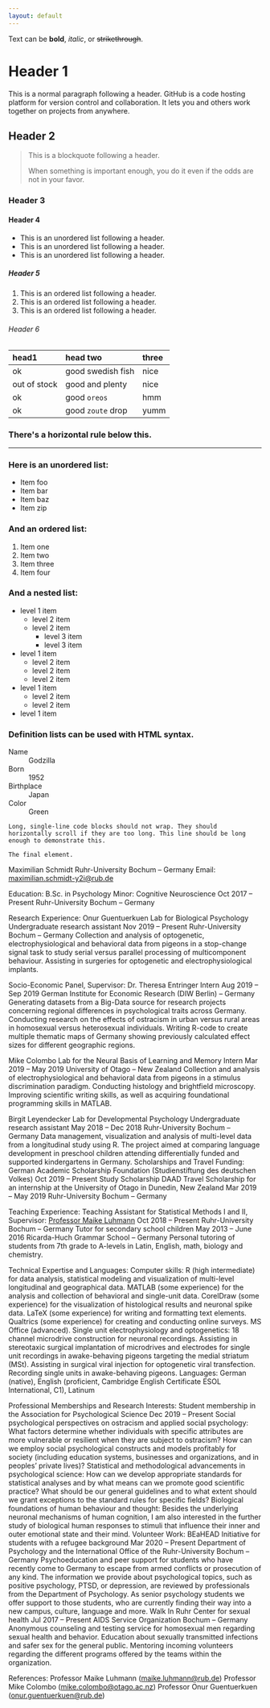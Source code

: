```yaml
---
layout: default
---
```


Text can be **bold**, _italic_, or ~~strikethrough~~.

# Header 1

This is a normal paragraph following a header. GitHub is a code hosting platform for version control and collaboration. It lets you and others work together on projects from anywhere.

## Header 2

> This is a blockquote following a header.
>
> When something is important enough, you do it even if the odds are not in your favor.

### Header 3

#### Header 4

*   This is an unordered list following a header.
*   This is an unordered list following a header.
*   This is an unordered list following a header.

##### Header 5

1.  This is an ordered list following a header.
2.  This is an ordered list following a header.
3.  This is an ordered list following a header.

###### Header 6

| head1        | head two          | three |
|:-------------|:------------------|:------|
| ok           | good swedish fish | nice  |
| out of stock | good and plenty   | nice  |
| ok           | good `oreos`      | hmm   |
| ok           | good `zoute` drop | yumm  |

### There's a horizontal rule below this.

* * *

### Here is an unordered list:

*   Item foo
*   Item bar
*   Item baz
*   Item zip

### And an ordered list:

1.  Item one
1.  Item two
1.  Item three
1.  Item four

### And a nested list:

- level 1 item
  - level 2 item
  - level 2 item
    - level 3 item
    - level 3 item
- level 1 item
  - level 2 item
  - level 2 item
  - level 2 item
- level 1 item
  - level 2 item
  - level 2 item
- level 1 item

### Definition lists can be used with HTML syntax.

<dl>
<dt>Name</dt>
<dd>Godzilla</dd>
<dt>Born</dt>
<dd>1952</dd>
<dt>Birthplace</dt>
<dd>Japan</dd>
<dt>Color</dt>
<dd>Green</dd>
</dl>

```
Long, single-line code blocks should not wrap. They should horizontally scroll if they are too long. This line should be long enough to demonstrate this.
```

```
The final element.
```

Maximilian Schmidt
Ruhr-University Bochum – Germany
Email: maximilian.schmidt-y2i@rub.de

Education:
B.Sc. in Psychology
Minor: Cognitive Neuroscience
Oct 2017 – Present
Ruhr-University Bochum – Germany 

Research Experience:
Onur Guentuerkuen Lab for Biological Psychology
Undergraduate research assistant
Nov 2019 – Present 
Ruhr-University Bochum – Germany 
Collection and analysis of optogenetic, electrophysiological and behavioral data from pigeons in a stop-change signal task to study serial versus parallel processing of multicomponent behaviour. Assisting in surgeries for optogenetic and electrophysiological implants. 

Socio-Economic Panel, Supervisor: Dr. Theresa Entringer
Intern
Aug 2019 – Sep 2019
German Institute for Economic Research (DIW Berlin) – Germany 
Generating datasets from a Big-Data source for research projects concerning regional differences in psychological traits across Germany. Conducting research on the effects of ostracism in urban versus rural areas in homosexual versus heterosexual individuals. Writing R-code to create multiple thematic maps of Germany showing previously calculated effect sizes for different geographic regions.

Mike Colombo Lab for the Neural Basis of Learning and Memory 
Intern
Mar 2019 – May 2019
University of Otago – New Zealand
Collection and analysis of electrophysiological and behavioral data from pigeons in a stimulus discrimination paradigm. Conducting histology and brightfield microscopy. Improving scientific writing skills, as well as acquiring foundational programming skills in MATLAB.

Birgit Leyendecker Lab for Developmental Psychology
Undergraduate research assistant
May 2018 – Dec 2018
Ruhr-University Bochum – Germany 
Data management, visualization and analysis of multi-level data from a longitudinal study using R. The project aimed at comparing language development in preschool children attending differentially funded and supported kindergartens in Germany.
Scholarships and Travel Funding:
German Academic Scholarship Foundation (Studienstiftung des deutschen Volkes)
Oct 2019 – Present
Study Scholarship
DAAD Travel Scholarship for an internship at the University of Otago in Dunedin, New Zealand
Mar 2019 – May 2019
Ruhr-University Bochum – Germany 

Teaching Experience:
Teaching Assistant for Statistical Methods I and II, Supervisor: [Professor Maike Luhmann](http://www.pml.psy.rub.de/personen/index.html)
Oct 2018 – Present
Ruhr-University Bochum – Germany 
Tutor for secondary school children
May 2013 – June 2016
Ricarda-Huch Grammar School – Germany 
Personal tutoring of students from 7th grade to A-levels in Latin, English, math, biology and chemistry.

Technical Expertise and Languages:
Computer skills: R (high intermediate) for data analysis, statistical modeling and visualization of multi-level longitudinal and geographical data. MATLAB (some experience) for the analysis and collection of behavioral and single-unit data. CorelDraw (some experience) for the visualization of histological results and neuronal spike data. LaTeX (some experience) for writing and formatting text elements. Qualtrics (some experience) for creating and conducting online surveys. MS Office (advanced).
Single unit electrophysiology and optogenetics: 18 channel microdrive construction for neuronal recordings. Assisting in stereotaxic surgical implantation of microdrives and electrodes for single unit recordings in awake-behaving pigeons targeting the medial striatum (MSt). Assisting in surgical viral injection for optogenetic viral transfection. Recording single units in awake-behaving pigeons.
Languages: German (native), English (proficient, Cambridge English Certificate ESOL International, C1), Latinum

Professional Memberships and Research Interests:
Student membership in the Association for Psychological Science
Dec 2019 – Present 
Social psychological perspectives on ostracism and applied social psychology: What factors determine whether individuals with specific attributes are more vulnerable or resilient when they are subject to ostracism? How can we employ social psychological constructs and models profitably for society (including education systems, businesses and organizations, and in peoples’ private lives)?
Statistical and methodological advancements in psychological science: How can we develop appropriate standards for statistical analyses and by what means can we promote good scientific practice? What should be our general guidelines and to what extent should we grant exceptions to the standard rules for specific fields? 
Biological foundations of human behaviour and thought: Besides the underlying neuronal mechanisms of human cognition, I am also interested in the further study of biological human responses to stimuli that influence their inner and outer emotional state and their mind.
Volunteer Work:
BEaHEAD Initiative for students with a refugee background
Mar 2020 – Present
Department of Psychology and the International Office of the Ruhr-University Bochum – Germany
Psychoeducation and peer support for students who have recently come to Germany to escape from armed conflicts or prosecution of any kind. The information we provide about psychological topics, such as positive psychology, PTSD, or depression, are reviewed by professionals from the Department of Psychology. As senior psychology students we offer support to those students, who are currently finding their way into a new campus, culture, language and more. 
Walk In Ruhr Center for sexual health
Jul 2017 – Present 
AIDS Service Organization Bochum – Germany 
Anonymous counseling and testing service for homosexual men regarding sexual health and behavior. Education about sexually transmitted infections and safer sex for the general public. Mentoring incoming volunteers regarding the different programs offered by the teams within the organization.

References:
Professor Maike Luhmann (maike.luhmann@rub.de)
Professor Mike Colombo (mike.colombo@otago.ac.nz) 
Professor Onur Guentuerkuen (onur.guentuerkuen@rub.de)
